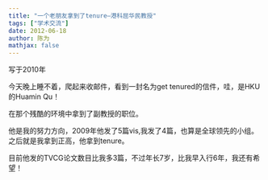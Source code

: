 ```yaml
---
title: "一个老朋友拿到了tenure–港科屈华民教授"
tags: ["学术交流"]
date: 2012-06-18
author: 陈为
mathjax: false
---
```


写于2010年

 

今天晚上睡不着，爬起来收邮件，看到一封名为get tenured的信件，哇，是HKU的Huamin Qu！

在那个残酷的环境中拿到了副教授的职位。

 

他是我的努力方向，2009年他发了5篇vis,我发了4篇，也算是全球领先的小组。之后就是我拿到正高，他拿到tenure。

目前他发的TVCG论文数目比我多3篇，不过年长7岁，比我早入行6年，我还有希望！

